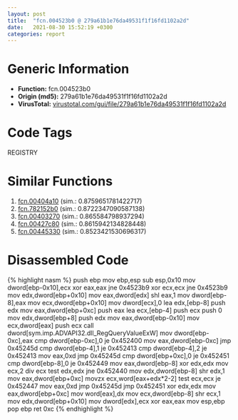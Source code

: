 ```yaml
---
layout: post
title:  "fcn.004523b0 @ 279a61b1e76da49531f1f16fd1102a2d"
date:   2021-08-30 15:52:19 +0300
categories: report
---
```


# Generic Information
- **Function:** fcn.004523b0
- **Origin (md5):** 279a61b1e76da49531f1f16fd1102a2d
- **VirusTotal:** [virustotal.com/gui/file/279a61b1e76da49531f1f16fd1102a2d][virustotal_ref]

# Code Tags
<span class="tag" id="REGISTRY">REGISTRY</span>


# Similar Functions

1. [fcn.00404a10][similar_1_ref] (sim.: 0.8759651781422717)
2. [fcn.782152b0][similar_2_ref] (sim.: 0.8722347090587138)
3. [fcn.00403270][similar_3_ref] (sim.: 0.865584798937294)
4. [fcn.00427c80][similar_4_ref] (sim.: 0.8615942134828448)
5. [fcn.00445330][similar_5_ref] (sim.: 0.8523421530696317)


# Disassembled Code

{% highlight nasm %}
push ebp
mov ebp,esp
sub esp,0x10
mov dword[ebp-0x10],ecx
xor eax,eax
jne 0x4523b9
xor ecx,ecx
jne 0x4523b9
mov edx,dword[ebp+0x10]
mov eax,dword[edx]
shl eax,1
mov dword[ebp-8],eax
mov ecx,dword[ebp+0x10]
mov dword[ecx],0
lea edx,[ebp-8]
push edx
mov eax,dword[ebp+0xc]
push eax
lea ecx,[ebp-4]
push ecx
push 0
mov edx,dword[ebp+8]
push edx
mov eax,dword[ebp-0x10]
mov ecx,dword[eax]
push ecx
call dword[sym.imp.ADVAPI32.dll_RegQueryValueExW]
mov dword[ebp-0xc],eax
cmp dword[ebp-0xc],0
je 0x452400
mov eax,dword[ebp-0xc]
jmp 0x45245d
cmp dword[ebp-4],1
je 0x452413
cmp dword[ebp-4],2
je 0x452413
mov eax,0xd
jmp 0x45245d
cmp dword[ebp+0xc],0
je 0x452451
cmp dword[ebp-8],0
je 0x452449
mov eax,dword[ebp-8]
xor edx,edx
mov ecx,2
div ecx
test edx,edx
jne 0x452440
mov edx,dword[ebp-8]
shr edx,1
mov eax,dword[ebp+0xc]
movzx ecx,word[eax+edx*2-2]
test ecx,ecx
je 0x452447
mov eax,0xd
jmp 0x45245d
jmp 0x452451
xor edx,edx
mov eax,dword[ebp+0xc]
mov word[eax],dx
mov ecx,dword[ebp-8]
shr ecx,1
mov edx,dword[ebp+0x10]
mov dword[edx],ecx
xor eax,eax
mov esp,ebp
pop ebp
ret 0xc
{% endhighlight %}


[similar_1_ref]: /report/fcn.00404a10@c60344b51fa39a329b92557d24ff7670
[similar_2_ref]: /report/fcn.782152b0@ebea46c6b17785efc2ebcb24ad99656c
[similar_3_ref]: /report/fcn.00403270@c60344b51fa39a329b92557d24ff7670
[similar_4_ref]: /report/fcn.00427c80@279a61b1e76da49531f1f16fd1102a2d
[similar_5_ref]: /report/fcn.00445330@279a61b1e76da49531f1f16fd1102a2d
[virustotal_ref]: https://www.virustotal.com/gui/file/279a61b1e76da49531f1f16fd1102a2d